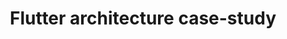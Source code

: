 ---
title: Flutter architecture case-study
short-title: Architecture tutorial
description: >
  A walk-through of an app that implements the recommended Flutter app architecture.
toc: false
prev: 
  title: Guide to app architecture
  path: /app-architecture/guide
next:
  title: Architecture concepts
  path: /app-architecture/architecture-concepts
---